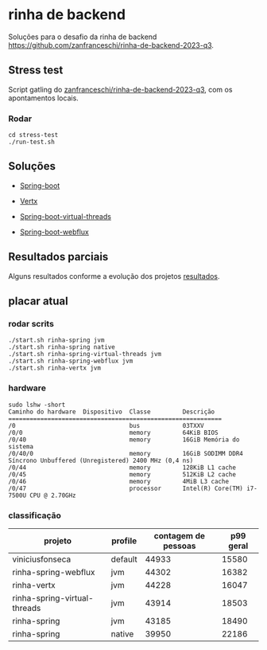 # rinha de backend

Soluções para o desafio da rinha de backend https://github.com/zanfranceschi/rinha-de-backend-2023-q3.

## Stress test

Script gatling do [zanfranceschi/rinha-de-backend-2023-q3](https://github.com/zanfranceschi/rinha-de-backend-2023-q3/tree/main/stress-test), com os apontamentos locais.

### Rodar

```shell
cd stress-test
./run-test.sh
```

## Soluções

- [Spring-boot](rinha-spring)

- [Vertx](rinha-vertx)

- [Spring-boot-virtual-threads](rinha-spring-virtual-threads)

- [Spring-boot-webflux](rinha-spring-webflux)

## Resultados parciais

Alguns resultados conforme a evolução dos projetos [resultados](resultados.md).

## placar atual

### rodar scrits

```shell
./start.sh rinha-spring jvm
./start.sh rinha-spring native
./start.sh rinha-spring-virtual-threads jvm
./start.sh rinha-spring-webflux jvm
./start.sh rinha-vertx jvm
```

### hardware

```shell
sudo lshw -short
Caminho do hardware  Dispositivo  Classe         Descrição
============================================================
/0                                bus            03TXXV
/0/0                              memory         64KiB BIOS
/0/40                             memory         16GiB Memória do sistema
/0/40/0                           memory         16GiB SODIMM DDR4 Síncrono Unbuffered (Unregistered) 2400 MHz (0,4 ns)
/0/44                             memory         128KiB L1 cache
/0/45                             memory         512KiB L2 cache
/0/46                             memory         4MiB L3 cache
/0/47                             processor      Intel(R) Core(TM) i7-7500U CPU @ 2.70GHz
```

### classificação

| projeto | profile | contagem de pessoas | p99 geral |
| --- | --- | --- | --- |
| viniciusfonseca | default | 44933 | 15580 |
| rinha-spring-webflux | jvm | 44302 | 16382 |
| rinha-vertx | jvm | 44228 | 16047 |
| rinha-spring-virtual-threads | jvm | 43914 | 18503 |
| rinha-spring | jvm | 43185 | 18490 |
| rinha-spring | native | 39950 | 22186 |

